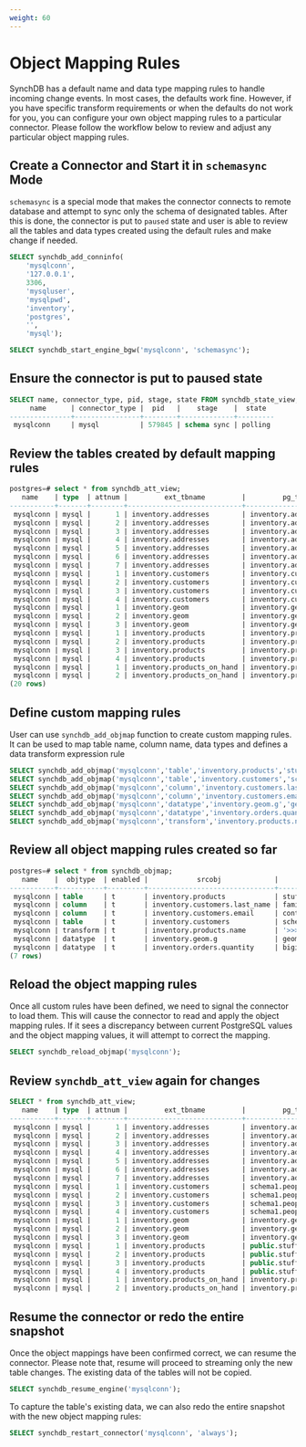 ```yaml
---
weight: 60
---
```

# Object Mapping Rules

SynchDB has a default name and data type mapping rules to handle incoming change events. In most cases, the defaults work fine. However, if you have specific transform requirements or when the defaults do not work for you, you can configure your own object mapping rules to a particular connector. Please follow the workflow below to review and adjust any particular object mapping rules.

## **Create a Connector and Start it in `schemasync` Mode**

`schemasync` is a special mode that makes the connector connects to remote database and attempt to sync only the schema of designated tables. After this is done, the connector is put to `paused` state and user is able to review all the tables and data types created using the default rules and make change if needed.

```sql
SELECT synchdb_add_conninfo(
    'mysqlconn',
    '127.0.0.1',
    3306,
    'mysqluser',
    'mysqlpwd',
    'inventory',
    'postgres',
    '',
    'mysql');

SELECT synchdb_start_engine_bgw('mysqlconn', 'schemasync');
```
## **Ensure the connector is put to paused state**
```sql
SELECT name, connector_type, pid, stage, state FROM synchdb_state_view;
     name      | connector_type |  pid   |    stage    |  state
---------------+----------------+--------+-------------+---------
 mysqlconn     | mysql          | 579845 | schema sync | polling

```

## **Review the tables created by default mapping rules**

```sql
postgres=# select * from synchdb_att_view;
   name    | type  | attnum |         ext_tbname         |         pg_tbname          | ext_attname | pg_attname  | ext_atttypename | pg_atttypename | transform
-----------+-------+--------+----------------------------+----------------------------+-------------+-------------+-----------------+----------------+-----------
 mysqlconn | mysql |      1 | inventory.addresses        | inventory.addresses        | id          | id          | INT             | int4           |
 mysqlconn | mysql |      2 | inventory.addresses        | inventory.addresses        | customer_id | customer_id | INT             | int4           |
 mysqlconn | mysql |      3 | inventory.addresses        | inventory.addresses        | street      | street      | VARCHAR         | varchar        |
 mysqlconn | mysql |      4 | inventory.addresses        | inventory.addresses        | city        | city        | VARCHAR         | varchar        |
 mysqlconn | mysql |      5 | inventory.addresses        | inventory.addresses        | state       | state       | VARCHAR         | varchar        |
 mysqlconn | mysql |      6 | inventory.addresses        | inventory.addresses        | zip         | zip         | VARCHAR         | varchar        |
 mysqlconn | mysql |      7 | inventory.addresses        | inventory.addresses        | type        | type        | ENUM            | text           |
 mysqlconn | mysql |      1 | inventory.customers        | inventory.customers        | id          | id          | INT             | int4           |
 mysqlconn | mysql |      2 | inventory.customers        | inventory.customers        | first_name  | first_name  | VARCHAR         | varchar        |
 mysqlconn | mysql |      3 | inventory.customers        | inventory.customers        | last_name   | last_name   | VARCHAR         | varchar        |
 mysqlconn | mysql |      4 | inventory.customers        | inventory.customers        | email       | email       | VARCHAR         | varchar        |
 mysqlconn | mysql |      1 | inventory.geom             | inventory.geom             | id          | id          | INT             | int4           |
 mysqlconn | mysql |      2 | inventory.geom             | inventory.geom             | g           | g           | GEOMETRY        | text           |
 mysqlconn | mysql |      3 | inventory.geom             | inventory.geom             | h           | h           | GEOMETRY        | text           |
 mysqlconn | mysql |      1 | inventory.products         | inventory.products         | id          | id          | INT             | int4           |
 mysqlconn | mysql |      2 | inventory.products         | inventory.products         | name        | name        | VARCHAR         | varchar        |
 mysqlconn | mysql |      3 | inventory.products         | inventory.products         | description | description | VARCHAR         | varchar        |
 mysqlconn | mysql |      4 | inventory.products         | inventory.products         | weight      | weight      | FLOAT           | float4         |
 mysqlconn | mysql |      1 | inventory.products_on_hand | inventory.products_on_hand | product_id  | product_id  | INT             | int4           |
 mysqlconn | mysql |      2 | inventory.products_on_hand | inventory.products_on_hand | quantity    | quantity    | INT             | int4           |
(20 rows)

```

## **Define custom mapping rules**
User can use `synchdb_add_objmap` function to create custom mapping rules. It can be used to map table name, column name, data types and defines a data transform expression rule

```sql
SELECT synchdb_add_objmap('mysqlconn','table','inventory.products','stuff');
SELECT synchdb_add_objmap('mysqlconn','table','inventory.customers','schema1.people');
SELECT synchdb_add_objmap('mysqlconn','column','inventory.customers.last_name','family_name');
SELECT synchdb_add_objmap('mysqlconn','column','inventory.customers.email','contact');
SELECT synchdb_add_objmap('mysqlconn','datatype','inventory.geom.g','geometry|0');
SELECT synchdb_add_objmap('mysqlconn','datatype','inventory.orders.quantity','bigint|0');
SELECT synchdb_add_objmap('mysqlconn','transform','inventory.products.name','''>>>>>'' || ''%d'' || ''<<<<<''');
```

## **Review all object mapping rules created so far**
```sql
postgres=# select * from synchdb_objmap;
   name    |  objtype  | enabled |            srcobj             |           dstobj
-----------+-----------+---------+-------------------------------+----------------------------
 mysqlconn | table     | t       | inventory.products            | stuff
 mysqlconn | column    | t       | inventory.customers.last_name | family_name
 mysqlconn | column    | t       | inventory.customers.email     | contact
 mysqlconn | table     | t       | inventory.customers           | schema1.people
 mysqlconn | transform | t       | inventory.products.name       | '>>>>>' || '%d' || '<<<<<'
 mysqlconn | datatype  | t       | inventory.geom.g              | geometry|0
 mysqlconn | datatype  | t       | inventory.orders.quantity     | bigint|0
(7 rows)

```

## **Reload the object mapping rules**
Once all custom rules have been defined, we need to signal the connector to load them. This will cause the connector to read and apply the object mapping rules. If it sees a discrepancy between current PostgreSQL values and the object mapping values, it will attempt to correct the mapping.
```sql
SELECT synchdb_reload_objmap('mysqlconn');

```

## **Review `synchdb_att_view` again for changes**
```sql
SELECT * from synchdb_att_view;
   name    | type  | attnum |         ext_tbname         |         pg_tbname          | ext_attname | pg_attname  | ext_atttypename | pg_atttypename |         transform
-----------+-------+--------+----------------------------+----------------------------+-------------+-------------+-----------------+----------------+----------------------------
 mysqlconn | mysql |      1 | inventory.addresses        | inventory.addresses        | id          | id          | INT             | int4           |
 mysqlconn | mysql |      2 | inventory.addresses        | inventory.addresses        | customer_id | customer_id | INT             | int4           |
 mysqlconn | mysql |      3 | inventory.addresses        | inventory.addresses        | street      | street      | VARCHAR         | varchar        |
 mysqlconn | mysql |      4 | inventory.addresses        | inventory.addresses        | city        | city        | VARCHAR         | varchar        |
 mysqlconn | mysql |      5 | inventory.addresses        | inventory.addresses        | state       | state       | VARCHAR         | varchar        |
 mysqlconn | mysql |      6 | inventory.addresses        | inventory.addresses        | zip         | zip         | VARCHAR         | varchar        |
 mysqlconn | mysql |      7 | inventory.addresses        | inventory.addresses        | type        | type        | ENUM            | text           |
 mysqlconn | mysql |      1 | inventory.customers        | schema1.people             | id          | id          | INT             | int4           |
 mysqlconn | mysql |      2 | inventory.customers        | schema1.people             | first_name  | first_name  | VARCHAR         | varchar        |
 mysqlconn | mysql |      3 | inventory.customers        | schema1.people             | last_name   | family_name | VARCHAR         | varchar        |
 mysqlconn | mysql |      4 | inventory.customers        | schema1.people             | email       | contact     | VARCHAR         | varchar        |
 mysqlconn | mysql |      1 | inventory.geom             | inventory.geom             | id          | id          | INT             | int4           |
 mysqlconn | mysql |      2 | inventory.geom             | inventory.geom             | g           | g           | GEOMETRY        | geometry           |
 mysqlconn | mysql |      3 | inventory.geom             | inventory.geom             | h           | h           | GEOMETRY        | text           |
 mysqlconn | mysql |      1 | inventory.products         | public.stuff               | id          | id          | INT             | int4           |
 mysqlconn | mysql |      2 | inventory.products         | public.stuff               | name        | name        | VARCHAR         | varchar        | '>>>>>' || '%d' || '<<<<<'
 mysqlconn | mysql |      3 | inventory.products         | public.stuff               | description | description | VARCHAR         | varchar        |
 mysqlconn | mysql |      4 | inventory.products         | public.stuff               | weight      | weight      | FLOAT           | float4         |
 mysqlconn | mysql |      1 | inventory.products_on_hand | inventory.products_on_hand | product_id  | product_id  | INT             | int4           |
 mysqlconn | mysql |      2 | inventory.products_on_hand | inventory.products_on_hand | quantity    | quantity    | INT             | int8           |
```

## **Resume the connector or redo the entire snapshot**
Once the object mappings have been confirmed correct, we can resume the connector. Please note that, resume will proceed to streaming only the new table changes. The existing data of the tables will not be copied.
```sql
SELECT synchdb_resume_engine('mysqlconn');
```

To capture the table's existing data, we can also redo the entire snapshot with the new object mapping rules:
```sql
SELECT synchdb_restart_connector('mysqlconn', 'always');
```
